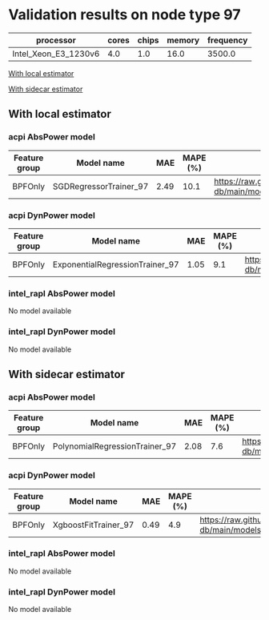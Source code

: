 # Validation results on node type 97

| processor | cores | chips | memory | frequency |
| --- | --- | --- | --- | --- |
| Intel_Xeon_E3_1230v6 | 4.0 | 1.0 | 16.0 | 3500.0 |

[With local estimator](#with-local-estimator)

[With sidecar estimator](#with-sidecar-estimator)

## With local estimator

### acpi AbsPower model

| Feature group | Model name | MAE | MAPE (%) | URL |
| --- | --- | --- | --- | --- |
| BPFOnly | SGDRegressorTrainer_97 | 2.49 | 10.1 | https://raw.githubusercontent.com/sustainable-computing-io/kepler-model-db/main/models/v0.7/specpower/acpi/AbsPower/BPFOnly/SGDRegressorTrainer_97.json |
### acpi DynPower model

| Feature group | Model name | MAE | MAPE (%) | URL |
| --- | --- | --- | --- | --- |
| BPFOnly | ExponentialRegressionTrainer_97 | 1.05 | 9.1 | https://raw.githubusercontent.com/sustainable-computing-io/kepler-model-db/main/models/v0.7/specpower/acpi/DynPower/BPFOnly/ExponentialRegressionTrainer_97.json |
### intel_rapl AbsPower model

No model available

### intel_rapl DynPower model

No model available

## With sidecar estimator

### acpi AbsPower model

| Feature group | Model name | MAE | MAPE (%) | URL |
| --- | --- | --- | --- | --- |
| BPFOnly | PolynomialRegressionTrainer_97 | 2.08 | 7.6 | https://raw.githubusercontent.com/sustainable-computing-io/kepler-model-db/main/models/v0.7/specpower/acpi/AbsPower/BPFOnly/PolynomialRegressionTrainer_97.zip |
### acpi DynPower model

| Feature group | Model name | MAE | MAPE (%) | URL |
| --- | --- | --- | --- | --- |
| BPFOnly | XgboostFitTrainer_97 | 0.49 | 4.9 | https://raw.githubusercontent.com/sustainable-computing-io/kepler-model-db/main/models/v0.7/specpower/acpi/DynPower/BPFOnly/XgboostFitTrainer_97.zip |
### intel_rapl AbsPower model

No model available

### intel_rapl DynPower model

No model available

